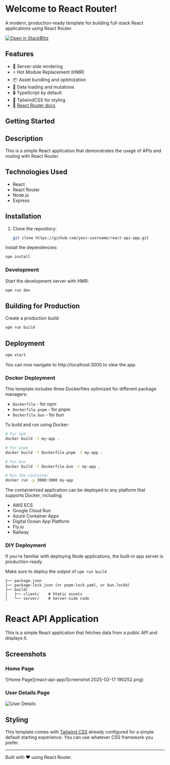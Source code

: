 # Welcome to React Router!

A modern, production-ready template for building full-stack React applications using React Router.

[![Open in StackBlitz](https://developer.stackblitz.com/img/open_in_stackblitz.svg)](https://stackblitz.com/github/remix-run/react-router-templates/tree/main/default)

## Features

- 🚀 Server-side rendering
- ⚡️ Hot Module Replacement (HMR)
- 📦 Asset bundling and optimization
- 🔄 Data loading and mutations
- 🔒 TypeScript by default
- 🎉 TailwindCSS for styling
- 📖 [React Router docs](https://reactrouter.com/)

## Getting Started

## Description
This is a simple React application that demonstrates the usage of APIs and routing with React Router.

## Technologies Used
- React
- React Router
- Node.js
- Express

## Installation

1. Clone the repository:
   ```bash
   git clone https://github.com/your-username/react-api-app.git

Install the dependencies:

```bash
npm install
```

### Development

Start the development server with HMR:

```bash
npm run dev
```

## Building for Production

Create a production build:

```bash
npm run build
```

## Deployment
```bash
npm start
```
You can now navigate to http://localhost:3000 to view the app.
### Docker Deployment

This template includes three Dockerfiles optimized for different package managers:

- `Dockerfile` - for npm
- `Dockerfile.pnpm` - for pnpm
- `Dockerfile.bun` - for bun

To build and run using Docker:

```bash
# For npm
docker build -t my-app .

# For pnpm
docker build -f Dockerfile.pnpm -t my-app .

# For bun
docker build -f Dockerfile.bun -t my-app .

# Run the container
docker run -p 3000:3000 my-app
```

The containerized application can be deployed to any platform that supports Docker, including:

- AWS ECS
- Google Cloud Run
- Azure Container Apps
- Digital Ocean App Platform
- Fly.io
- Railway

### DIY Deployment

If you're familiar with deploying Node applications, the built-in app server is production-ready.

Make sure to deploy the output of `npm run build`

```
├── package.json
├── package-lock.json (or pnpm-lock.yaml, or bun.lockb)
├── build/
│   ├── client/    # Static assets
│   └── server/    # Server-side code
```

# React API Application

This is a simple React application that fetches data from a public API and displays it.

## Screenshots

### Home Page
![Home Page](react-api-app/Screenshot 2025-02-17 190252.png)

### User Details Page
![User Details](assets/screenshot2.png)

## Styling

This template comes with [Tailwind CSS](https://tailwindcss.com/) already configured for a simple default starting experience. You can use whatever CSS framework you prefer.

---

Built with ❤️ using React Router.
